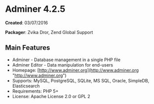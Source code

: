 # Adminer 4.2.5 #

**Created**: 03/07/2016

**Packager**: Zvika Dror, Zend Global Support

## Main Features ##
- Adminer - Database management in a single PHP file
- Adminer Editor - Data manipulation for end-users
- Homepage: [http://www.adminer.org](http://www.adminer.org "http://www.adminer.org")
- Supports: MySQL, PostgreSQL, SQLite, MS SQL, Oracle, SimpleDB, 
Elasticsearch
- Requirements: PHP 5+
- License: Apache License 2.0 or GPL 2
